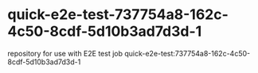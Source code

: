 # quick-e2e-test-737754a8-162c-4c50-8cdf-5d10b3ad7d3d-1
repository for use with E2E test job quick-e2e-test:737754a8-162c-4c50-8cdf-5d10b3ad7d3d-1
